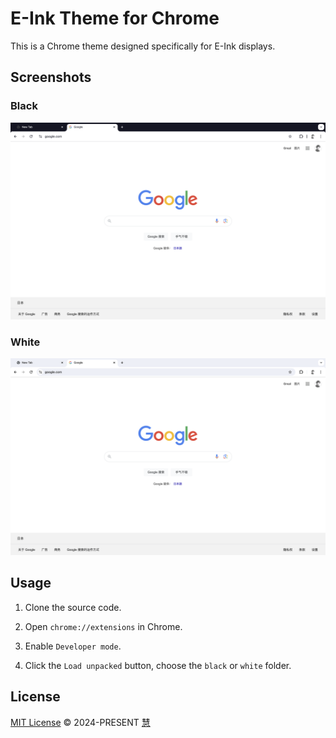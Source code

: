 # E-Ink Theme for Chrome

This is a Chrome theme designed specifically for E-Ink displays.

## Screenshots

### Black

![black](./screenshots/black.png)

### White

![white](./screenshots/white.png)

## Usage

1. Clone the source code.

2. Open `chrome://extensions` in Chrome.

3. Enable `Developer mode`.

4. Click the `Load unpacked` button, choose the `black` or `white` folder.

## License

[MIT License](https://github.com/hui890514/chrome-theme-e-ink/blob/main/LICENSE) © 2024-PRESENT [慧](https://github.com/hui890514)
